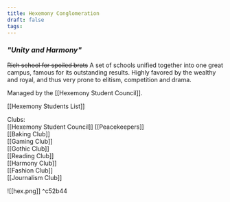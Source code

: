 ```yaml
---
title: Hexemony Conglomeration
draft: false
tags:
---
```

### *"Unity and Harmony"*

~~Rich school for spoiled brats~~
A set of schools unified together into one great campus, famous for its outstanding results. Highly favored by the wealthy and royal, and thus very prone to elitism, competition and drama.

Managed by the [[Hexemony Student Council]].

[[Hexemony Students List]]  

Clubs:  
[[Hexemony Student Council]]
[[Peacekeepers]]  
[[Baking Club]]  
[[Gaming Club]]  
[[Gothic Club]]  
[[Reading Club]]  
[[Harmony Club]]  
[[Fashion Club]]  
[[Journalism Club]]  

![[hex.png]] ^c52b44